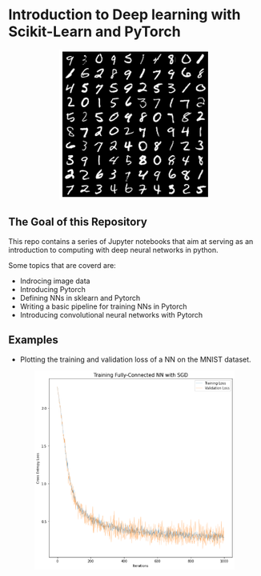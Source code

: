 # Introduction to Deep learning with Scikit-Learn and PyTorch

<p align="center">
  <img src="digits.png" width="300" />
</p>

## The Goal of this Repository
This repo contains a series of Jupyter notebooks that aim at serving as an introduction to computing with deep neural networks in python.

Some topics that are coverd are:

+ Indrocing image data
+ Introducing Pytorch
+ Defining NNs in sklearn and Pytorch
+ Writing a basic pipeline for training NNs in Pytorch
+ Introducing convolutional neural networks with Pytorch


## Examples

+ Plotting the training and validation loss of a NN on the MNIST dataset.
<p align="center">
  <img src="train_val_loss_NN_MNIST.png" width="400" />
</p>

